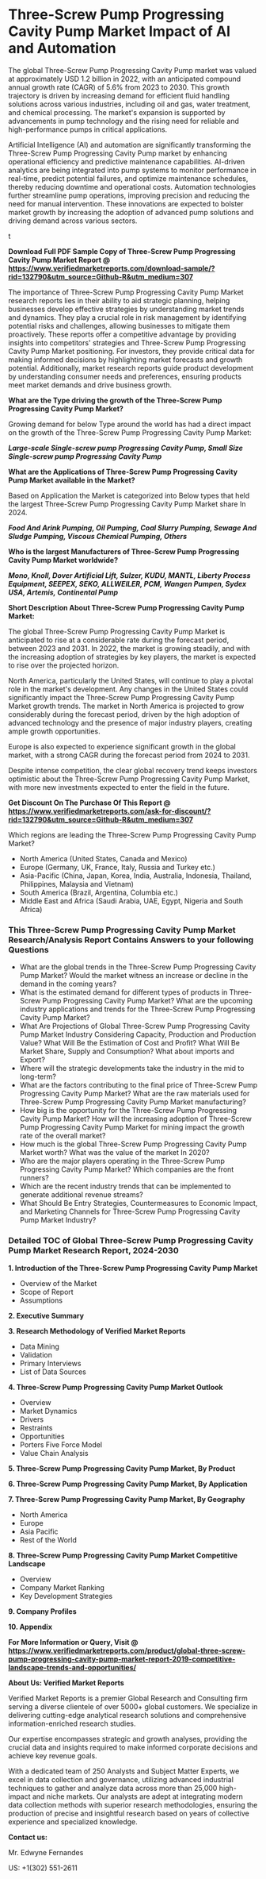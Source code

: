 <meta name="title" content="Global Three-Screw Pump Progressing Cavity Pump Market Impact of AI and Automation"><meta name="description" content="The global Three-Screw Pump Progressing Cavity Pump market was valued at approximately USD 1.2 billion in 2022, with an anticipated compound annual growth rate (CAGR) "><meta name="title" content="Three-Screw Pump Progressing Cavity Pump Market Size, Share, Scope, Trends, Growth, Opportunities, Analysis, Forecast"><h1>Three-Screw Pump Progressing Cavity Pump Market Impact of AI and Automation</h1><p>The global Three-Screw Pump Progressing Cavity Pump market was valued at approximately USD 1.2 billion in 2022, with an anticipated compound annual growth rate (CAGR) of 5.6% from 2023 to 2030. This growth trajectory is driven by increasing demand for efficient fluid handling solutions across various industries, including oil and gas, water treatment, and chemical processing. The market's expansion is supported by advancements in pump technology and the rising need for reliable and high-performance pumps in critical applications.</p><p>Artificial Intelligence (AI) and automation are significantly transforming the Three-Screw Pump Progressing Cavity Pump market by enhancing operational efficiency and predictive maintenance capabilities. AI-driven analytics are being integrated into pump systems to monitor performance in real-time, predict potential failures, and optimize maintenance schedules, thereby reducing downtime and operational costs. Automation technologies further streamline pump operations, improving precision and reducing the need for manual intervention. These innovations are expected to bolster market growth by increasing the adoption of advanced pump solutions and driving demand across various sectors.</p>t</p><p id="" class=""><strong>Download Full PDF Sample Copy of Three-Screw Pump Progressing Cavity Pump Market Report @ <a href="https://www.verifiedmarketreports.com/download-sample/?rid=132790&utm_source=Github-R&utm_medium=307" target="_blank">https://www.verifiedmarketreports.com/download-sample/?rid=132790&utm_source=Github-R&utm_medium=307</a></strong></p><p>The importance of&nbsp;Three-Screw Pump Progressing Cavity Pump Market research reports lies in their ability to aid strategic planning, helping businesses develop effective strategies by understanding market trends and dynamics. They play a crucial role in risk management by identifying potential risks and challenges, allowing businesses to mitigate them proactively. These reports offer a competitive advantage by providing insights into competitors' strategies and Three-Screw Pump Progressing Cavity Pump Market positioning. For investors, they provide critical data for making informed decisions by highlighting market forecasts and growth potential. Additionally, market research reports guide product development by understanding consumer needs and preferences, ensuring products meet market demands and drive business growth.</p><p><strong>What are the&nbsp;Type driving the growth of the Three-Screw Pump Progressing Cavity Pump Market?</strong></p><p id="" class="">Growing demand for below Type around the world has had a direct impact on the growth of the Three-Screw Pump Progressing Cavity Pump Market:</p><em><strong>Large-scale Single-screw pump Progressing Cavity Pump, Small Size Single-screw pump Progressing Cavity Pump</strong></em></p><strong>What are the&nbsp;Applications&nbsp;of Three-Screw Pump Progressing Cavity Pump Market available in the Market?</strong></p><p id="" class="">Based on Application the Market is categorized into Below types that held the largest Three-Screw Pump Progressing Cavity Pump Market share In 2024.</p><em><strong>Food And Arink Pumping, Oil Pumping, Coal Slurry Pumping, Sewage And Sludge Pumping, Viscous Chemical Pumping, Others</strong></em></p><strong>Who is the largest Manufacturers of Three-Screw Pump Progressing Cavity Pump Market worldwide?</strong></p><p><em><strong>Mono, Knoll, Dover Artificial Lift, Sulzer, KUDU, MANTL, Liberty Process Equipment, SEEPEX, SEKO, ALLWEILER, PCM, Wangen Pumpen, Sydex USA, Artemis, Continental Pump</strong></em></p><p id="" class=""><strong>Short Description About Three-Screw Pump Progressing Cavity Pump Market:</strong></p><p>The global Three-Screw Pump Progressing Cavity Pump Market is anticipated to rise at a considerable rate during the forecast period, between 2023 and 2031. In 2022, the market is growing steadily, and with the increasing adoption of strategies by key players, the market is expected to rise over the projected horizon.</p><p>North America, particularly the United States, will continue to play a pivotal role in the market's development. Any changes in the United States could significantly impact the Three-Screw Pump Progressing Cavity Pump Market growth trends. The market in North America is projected to grow considerably during the forecast period, driven by the high adoption of advanced technology and the presence of major industry players, creating ample growth opportunities.</p><p>Europe is also expected to experience significant growth in the global market, with a strong CAGR during the forecast period from 2024 to 2031.</p><p>Despite intense competition, the clear global recovery trend keeps investors optimistic about the Three-Screw Pump Progressing Cavity Pump Market, with more new investments expected to enter the field in the future.</p><p id="" class=""><strong>Get Discount On The Purchase Of This Report @ <a href="https://www.verifiedmarketreports.com/ask-for-discount/?rid=132790&utm_source=Github-R&utm_medium=307" target="_blank">https://www.verifiedmarketreports.com/ask-for-discount/?rid=132790&utm_source=Github-R&utm_medium=307</a></strong></p>Which regions are leading the Three-Screw Pump Progressing Cavity Pump Market?</p><ul><li>North America (United States, Canada and Mexico)</li><li>Europe (Germany, UK, France, Italy, Russia and Turkey etc.)</li><li>Asia-Pacific (China, Japan, Korea, India, Australia, Indonesia, Thailand, Philippines, Malaysia and Vietnam)</li><li>South America (Brazil, Argentina, Columbia etc.)</li><li>Middle East and Africa (Saudi Arabia, UAE, Egypt, Nigeria and South Africa)</li></ul><h3 id="" class="">This Three-Screw Pump Progressing Cavity Pump Market Research/Analysis Report Contains Answers to your following Questions</h3><ul><li>What are the global trends in the Three-Screw Pump Progressing Cavity Pump Market? Would the market witness an increase or decline in the demand in the coming years?</li><li>What is the estimated demand for different types of products in Three-Screw Pump Progressing Cavity Pump Market? What are the upcoming industry applications and trends for the Three-Screw Pump Progressing Cavity Pump Market?</li><li>What Are Projections of Global Three-Screw Pump Progressing Cavity Pump Market Industry Considering Capacity, Production and Production Value? What Will Be the Estimation of Cost and Profit? What Will Be Market Share, Supply and Consumption? What about imports and Export?</li><li>Where will the strategic developments take the industry in the mid to long-term?</li><li>What are the factors contributing to the final price of Three-Screw Pump Progressing Cavity Pump Market? What are the raw materials used for Three-Screw Pump Progressing Cavity Pump Market manufacturing?</li><li>How big is the opportunity for the Three-Screw Pump Progressing Cavity Pump Market? How will the increasing adoption of Three-Screw Pump Progressing Cavity Pump Market for mining impact the growth rate of the overall market?</li><li>How much is the global Three-Screw Pump Progressing Cavity Pump Market worth? What was the value of the market In 2020?</li><li>Who are the major players operating in the Three-Screw Pump Progressing Cavity Pump Market? Which companies are the front runners?</li><li>Which are the recent industry trends that can be implemented to generate additional revenue streams?</li><li>What Should Be Entry Strategies, Countermeasures to Economic Impact, and Marketing Channels for Three-Screw Pump Progressing Cavity Pump Market Industry?</li></ul><h3 id="" class="">Detailed TOC of Global Three-Screw Pump Progressing Cavity Pump Market Research Report, 2024-2030</h3><p id="" class=""><strong>1. Introduction of the Three-Screw Pump Progressing Cavity Pump Market</strong></p><ul><li>Overview of the Market</li><li>Scope of Report</li><li>Assumptions</li></ul><p id="" class=""><strong>2. Executive Summary</strong></p><p id="" class=""><strong>3. Research Methodology of Verified Market Reports</strong></p><ul><li>Data Mining</li><li>Validation</li><li>Primary Interviews</li><li>List of Data Sources</li></ul><p id="" class=""><strong>4. Three-Screw Pump Progressing Cavity Pump Market Outlook</strong></p><ul><li>Overview</li><li>Market Dynamics</li><li>Drivers</li><li>Restraints</li><li>Opportunities</li><li>Porters Five Force Model</li><li>Value Chain Analysis</li></ul><p id="" class=""><strong>5. Three-Screw Pump Progressing Cavity Pump Market, By Product</strong></p><p id="" class=""><strong>6. Three-Screw Pump Progressing Cavity Pump Market, By Application</strong></p><p id="" class=""><strong>7. Three-Screw Pump Progressing Cavity Pump Market, By Geography</strong></p><ul><li>North America</li><li>Europe</li><li>Asia Pacific</li><li>Rest of the World</li></ul><p id="" class=""><strong>8. Three-Screw Pump Progressing Cavity Pump Market Competitive Landscape</strong></p><ul><li>Overview</li><li>Company Market Ranking</li><li>Key Development Strategies</li></ul><p id="" class=""><strong>9. Company Profiles</strong></p><p id="" class=""><strong>10. Appendix</strong></p><p id="" class=""><strong>For More Information or Query, Visit @ <a href="https://www.verifiedmarketreports.com/product/global-three-screw-pump-progressing-cavity-pump-market-report-2019-competitive-landscape-trends-and-opportunities/" target="_blank">https://www.verifiedmarketreports.com/product/global-three-screw-pump-progressing-cavity-pump-market-report-2019-competitive-landscape-trends-and-opportunities/</a></strong></p><p id="" class=""><strong>About Us: Verified Market Reports</strong></p><p id="" class="">Verified Market Reports is a premier Global Research and Consulting firm serving a diverse clientele of over 5000+ global customers. We specialize in delivering cutting-edge analytical research solutions and comprehensive information-enriched research studies.</p><p id="" class="">Our expertise encompasses strategic and growth analyses, providing the crucial data and insights required to make informed corporate decisions and achieve key revenue goals.</p><p id="" class="">With a dedicated team of 250 Analysts and Subject Matter Experts, we excel in data collection and governance, utilizing advanced industrial techniques to gather and analyze data across more than 25,000 high-impact and niche markets. Our analysts are adept at integrating modern data collection methods with superior research methodologies, ensuring the production of precise and insightful research based on years of collective experience and specialized knowledge.</p><p id="" class=""><strong>Contact us:</strong></p><p id="" class="">Mr. Edwyne Fernandes</p><p id="" class="">US: +1(302) 551-2611</p>